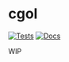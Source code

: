 # cgol
[![Tests](https://img.shields.io/github/workflow/status/Purpzie/cgol/CI)](https://github.com/Purpzie/cgol/actions/workflows/ci.yml)
[![Docs](https://img.shields.io/badge/docs-main-blue)](https://purpzie.github.io/cgol/cgol)

WIP
